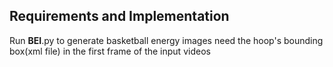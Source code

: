 ## Requirements and Implementation
Run **BEI**.py to generate basketball energy images
need the hoop's bounding box(xml file) in the first frame of the input videos